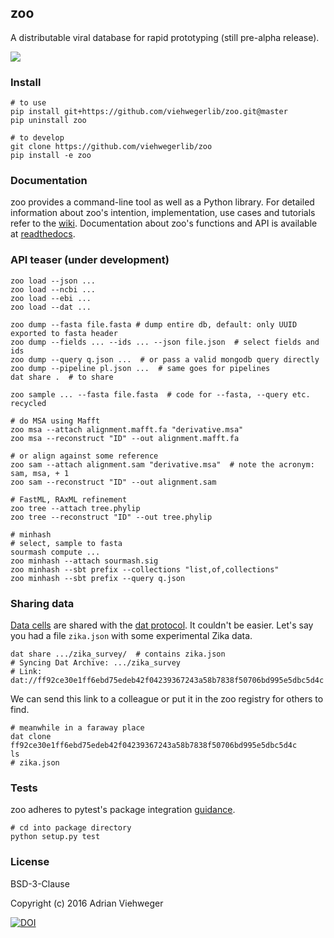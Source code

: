 ## zoo

A distributable viral database for rapid prototyping (still pre-alpha release).

![](https://github.com/viehwegerlib/zoo/blob/master/zoo/img/cell.png)

### Install

```
# to use
pip install git+https://github.com/viehwegerlib/zoo.git@master
pip uninstall zoo

# to develop
git clone https://github.com/viehwegerlib/zoo
pip install -e zoo
```

### Documentation

zoo provides a command-line tool as well as a Python library. For detailed information about zoo's intention, implementation, use cases and tutorials refer to the [wiki](https://github.com/viehwegerlib/zoo/wiki/Whitepaper). Documentation about zoo's functions and API is available at [readthedocs](https://readthedocs.org/).

### API teaser (under development)

```
zoo load --json ...
zoo load --ncbi ...
zoo load --ebi ...
zoo load --dat ...

zoo dump --fasta file.fasta # dump entire db, default: only UUID exported to fasta header
zoo dump --fields ... --ids ... --json file.json  # select fields and ids
zoo dump --query q.json ...  # or pass a valid mongodb query directly
zoo dump --pipeline pl.json ...  # same goes for pipelines
dat share .  # to share

zoo sample ... --fasta file.fasta  # code for --fasta, --query etc. recycled

# do MSA using Mafft
zoo msa --attach alignment.mafft.fa "derivative.msa"
zoo msa --reconstruct "ID" --out alignment.mafft.fa

# or align against some reference
zoo sam --attach alignment.sam "derivative.msa"  # note the acronym: sam, msa, + 1
zoo sam --reconstruct "ID" --out alignment.sam

# FastML, RAxML refinement
zoo tree --attach tree.phylip
zoo tree --reconstruct "ID" --out tree.phylip

# minhash
# select, sample to fasta
sourmash compute ...
zoo minhash --attach sourmash.sig
zoo minhash --sbt prefix --collections "list,of,collections"
zoo minhash --sbt prefix --query q.json
```

### Sharing data

[Data cells](https://github.com/viehwegerlib/zoo/wiki/Whitepaper) are shared with the [dat protocol](https://github.com/datproject/dat). It couldn't be easier. Let's say you had a file `zika.json` with some experimental Zika data.

```
dat share .../zika_survey/  # contains zika.json
# Syncing Dat Archive: .../zika_survey
# Link: dat://ff92ce30e1ff6ebd75edeb42f04239367243a58b7838f50706bd995e5dbc5d4c
```

We can send this link to a colleague or put it in the zoo registry for others to find.

```
# meanwhile in a faraway place
dat clone ff92ce30e1ff6ebd75edeb42f04239367243a58b7838f50706bd995e5dbc5d4c
ls
# zika.json
```

### Tests

zoo adheres to pytest's package integration [guidance](http://doc.pytest.org/en/latest/goodpractices.html).

```
# cd into package directory
python setup.py test
```

### License

BSD-3-Clause

Copyright (c) 2016 Adrian Viehweger

[![DOI](https://zenodo.org/badge/84596868.svg)](https://zenodo.org/badge/latestdoi/84596868)



